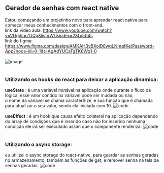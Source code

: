## Gerador de senhas com react native

Estou começando um projetinho novo para aprender react native para começar meus conhecimentos com o front-end.<br>link da video aula: https://www.youtube.com/watch?v=VDgihqrZUQg&list=WL&index=2&t=504s<br>
link do figma: https://www.figma.com/design/AMKAH3vBXoID8wgLNmqfKe/Password-App?node-id=0-1&t=AgAdYUCaTgTK6Wq1-0<br><br>
![image](https://github.com/LeonardoSantosBR/password-generator-ui/assets/93662977/40c9108a-3d63-42f5-8711-c476a0182917)<br><br>

### Utilizando os hooks do react para deixar a aplicação dinamica:
<b>useState</b> : é uma variavel mutável na aplicação onde durante o fluxo de lógica, esse valor contido na variavel pode ser mudada ou não,<br>
o nome da variavel se chama caracterSize, e sua função que é chamada para atualizar o seu valor, sendo ela iniciada com 10.
![code](https://github.com/LeonardoSantosBR/password-generator-ui/assets/93662977/b307fd3c-289f-497a-9474-489e08c4d817)
<br><br> 
<b>useEffect</b> : é um hook que causa efeito colateral na aplicação dependendo do array de condições que é inserido caso não for inserido nenhuma condição ele irá ser executado assim que o componente renderiza.
![code](https://github.com/LeonardoSantosBR/password-generator-ui/assets/93662977/e78a6988-105d-4248-8d53-ffd63c99e9ba)
<br><br>
### Utilizando o async storage:
eu utilizei o async storage do react-native, para guardar as senhas geradas no armazenamento, também as funções de get, e remover senha na tela de senhas geradas. 
![code](https://github.com/LeonardoSantosBR/password-generator-ui/assets/93662977/9c081a6a-64f6-4cfb-b879-e76fab6abc2c)




